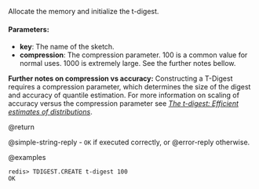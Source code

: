Allocate the memory and initialize the t-digest.

#### Parameters:

* **key**: The name of the sketch.
* **compression**: The compression parameter. 100 is a common value for normal uses. 1000 is extremely large. See the further notes bellow. 


**Further notes on compression vs accuracy:**
Constructing a T-Digest requires a compression parameter, which determines the size of the digest and accuracy of quantile estimation. For more information on scaling of accuracy versus the compression parameter see [_The t-digest: Efficient estimates of distributions_](https://www.sciencedirect.com/science/article/pii/S2665963820300403).

@return

@simple-string-reply - `OK` if executed correctly, or @error-reply otherwise.

@examples

```
redis> TDIGEST.CREATE t-digest 100
OK
```